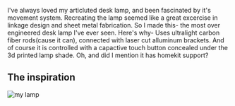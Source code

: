 I've always loved my articluted desk lamp, and been fascinated by it's movement system. Recreating the lamp seemed like a great excercise in linkage design and sheet metal fabrication.
So I made this- the most over engineered desk lamp I've ever seen. Here's why- 
Uses ultralight carbon fiber rods(cause it can), connected with laser cut alluminum brackets. 
And of course it is controlled with a capactive touch button concealed under the 3d printed lamp shade. Oh, and did I mention it has homekit support?
## The inspiration 
![my lamp](https://github.com/user-attachments/assets/52527b36-4d9a-49b4-9ba0-182bbcc69bcf)
